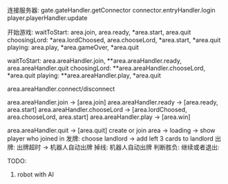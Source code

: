 连接服务器:
gate.gateHandler.getConnector
connector.entryHandler.login
player.playerHandler.update

开始游戏:
waitToStart: area.join, area.ready, *area.start, area.quit
choosingLord: *area.lordChoosed, area.chooseLord, *area.start, *area.quit
playing: area.play, *area.gameOver, *area.quit

waitToStart: area.areaHandler.join, **area.areaHandler.ready, area.areaHandler.quit
choosingLord: **area.areaHandler.chooseLord, *area.quit
playing: **area.areaHandler.play, *area.quit

area.areaHandler.connect/disconnect

area.areaHandler.join -> [area.join]
area.areaHandler.ready -> [area.ready, area.start]
area.areaHandler.chooseLord -> [area.lordChoosed, area.chooseLord, area.start]
area.areaHandler.play -> [area.win]

area.areaHandler.quit -> [area.quit]
create or join area -> loading -> show player who joined in
发牌:
choose landlord -> add left 3 cards to landlord
出牌:
出牌超时 -> 机器人自动出牌
掉线:
机器人自动出牌
判断胜负:
继续或者退出:


TODO:
1. robot with AI




